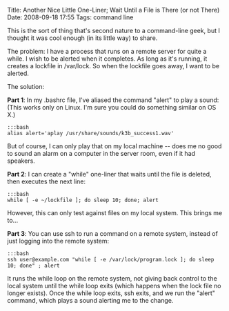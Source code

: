 Title: Another Nice Little One-Liner; Wait Until a File is There (or not There)
Date: 2008-09-18 17:55
Tags: command line

This is the sort of thing that's second nature to a command-line geek,
but I thought it was cool enough (in its little way) to share.

The problem: I have a process that runs on a remote server for quite a
while. I wish to be alerted when it completes. As long as it's running,
it creates a lockfile in /var/lock. So when the lockfile goes away, I
want to be alerted.

The solution:

__Part 1__: In my .bashrc file, I've aliased the command "alert" to play a
sound: (This works only on Linux. I'm sure you could do something similar
on OS X.)

    :::bash
    alias alert='aplay /usr/share/sounds/k3b_success1.wav'

But of course, I can only play that on my local machine -- does me no
good to sound an alarm on a computer in the server room, even if it had
speakers.

__Part 2__: I can create a "while" one-liner that waits until the file is
deleted, then executes the next line:

    :::bash
    while [ -e ~/lockfile ]; do sleep 10; done; alert

However, this can only test against files on my local system. This
brings me to...

__Part 3__: You can use ssh to run a command on a remote system, instead of
just logging into the remote system:

    :::bash
    ssh user@example.com "while [ -e /var/lock/program.lock ]; do sleep 10; done" ; alert

It runs the while loop on the remote system, not giving back control to
the local system until the while loop exits (which happens when the lock
file no longer exists). Once the while loop exits, ssh exits, and we run
the "alert" command, which plays a sound alerting me to the change.
